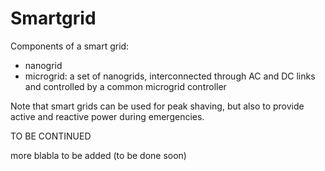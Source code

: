 # Smartgrid

Components of a smart grid: 
- nanogrid
- microgrid: a set of nanogrids, interconnected through AC and DC links  and controlled by a common microgrid controller

Note that smart grids can be used for peak shaving, but also to provide active and reactive power during emergencies.

TO BE CONTINUED

more blabla to be added (to be done soon)

